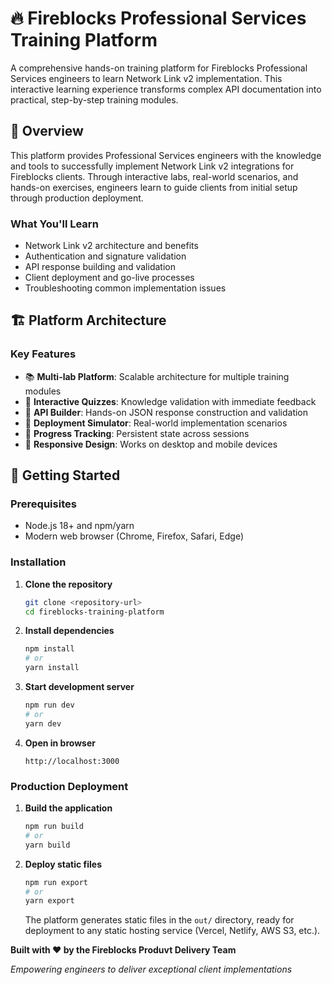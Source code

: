 # 🔥 Fireblocks Professional Services Training Platform

A comprehensive hands-on training platform for Fireblocks Professional Services engineers to learn Network Link v2 implementation. This interactive learning experience transforms complex API documentation into practical, step-by-step training modules.

## 🎯 Overview

This platform provides Professional Services engineers with the knowledge and tools to successfully implement Network Link v2 integrations for Fireblocks clients. Through interactive labs, real-world scenarios, and hands-on exercises, engineers learn to guide clients from initial setup through production deployment.

### **What You'll Learn**
- Network Link v2 architecture and benefits
- Authentication and signature validation
- API response building and validation
- Client deployment and go-live processes
- Troubleshooting common implementation issues

## 🏗️ Platform Architecture


### **Key Features**
- 📚 **Multi-lab Platform**: Scalable architecture for multiple training modules
- 🧠 **Interactive Quizzes**: Knowledge validation with immediate feedback
- 🔧 **API Builder**: Hands-on JSON response construction and validation
- 🚀 **Deployment Simulator**: Real-world implementation scenarios
- 💾 **Progress Tracking**: Persistent state across sessions
- 📱 **Responsive Design**: Works on desktop and mobile devices

## 🚀 Getting Started

### **Prerequisites**
- Node.js 18+ and npm/yarn
- Modern web browser (Chrome, Firefox, Safari, Edge)

### **Installation**

1. **Clone the repository**
   ```bash
   git clone <repository-url>
   cd fireblocks-training-platform
   ```

2. **Install dependencies**
   ```bash
   npm install
   # or
   yarn install
   ```

3. **Start development server**
   ```bash
   npm run dev
   # or
   yarn dev
   ```

4. **Open in browser**
   ```
   http://localhost:3000
   ```

### **Production Deployment**

1. **Build the application**
   ```bash
   npm run build
   # or
   yarn build
   ```

2. **Deploy static files**
   ```bash
   npm run export
   # or
   yarn export
   ```

   The platform generates static files in the `out/` directory, ready for deployment to any static hosting service (Vercel, Netlify, AWS S3, etc.).

**Built with ❤️ by the Fireblocks Produvt Delivery Team**

*Empowering engineers to deliver exceptional client implementations*